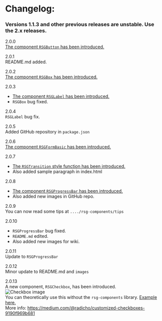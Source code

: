 # Changelog:
### Versions 1.1.3 and other previous releases are unstable. Use the 2.x releases.

2.0.0  
[The component ``` RSGButton ``` has been introduced.](https://github.com/RSG-Group/rsg-components/wiki/RSGButton)

2.0.1  
README.md added.

2.0.2  
[The component ``` RSGBox ``` has been introduced.](https://github.com/RSG-Group/rsg-components/wiki/RSGBox)

2.0.3
 - [The component ``` RSGLabel ``` has been introduced.](https://github.com/RSG-Group/rsg-components/wiki/RSGLabel)
 - ``` RSGBox ``` bug fixed.

2.0.4  
``` RSGLabel ``` bug fix.

2.0.5  
Added GitHub repository in `package.json`

2.0.6  
[The component ``` RSGFormBasic ``` has been introduced.](https://github.com/RSG-Group/rsg-components/wiki/RSGFormBasic)

2.0.7
- [The ``` RSGTransition ``` style function has been introduced.](https://github.com/RSG-Group/rsg-components/wiki/RSGTransition)
- Also added sample paragraph in index.html

2.0.8
- [The component ``` RSGProgressBar ``` has been introduced.](https://github.com/RSG-Group/rsg-components/wiki/RSGProgressBar)
- Also added new images in GitHub repo.

2.0.9  
You can now read some tips at ``` ..../rsg-components/tips ```

2.0.10
- ``` RSGProgressBar ``` bug fixed.
- ``` README.md ``` edited.
- Also added new images for wiki.

2.0.11  
Update to ``` RSGProgressBar ```

2.0.12  
Minor update to README.md and `images`

2.0.13  
A new component, ``` RSGCheckbox ```, has been introduced.  
![Checkbox image](https://raw.githubusercontent.com/RSG-Group/rsg-components/master/images/Checkboxes.png)  
You can theoretically use this without the ```rsg-components``` library. [Example here.](http://codepen.io/radicho/pen/jBJjPb)  
More info: https://medium.com/@radicho/customized-checkboxes-9190f969b681

